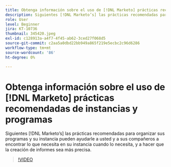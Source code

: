 ```yaml
---
title: Obtenga información sobre el uso de [!DNL Marketo] prácticas recomendadas de instancias y programas
description: Siguientes [!DNL Marketo’s] las prácticas recomendadas para organizar sus programas y su instancia pueden ayudarle a usted y a sus compañeros a encontrar lo que necesita en su instancia cuando lo necesita, y a hacer que la creación de informes sea más precisa.
role: User
level: Beginner
jira: KT-10736
thumbnail: 345420.jpeg
exl-id: c128913a-a4f7-4f45-ab62-3ced27f068d5
source-git-commit: c2aa5a0dbd22bb949a865f219e5ecbc2c96d6286
workflow-type: tm+mt
source-wordcount: '86'
ht-degree: 0%

---
```


# Obtenga información sobre el uso de [!DNL Marketo] prácticas recomendadas de instancias y programas

Siguientes [!DNL Marketo’s] las prácticas recomendadas para organizar sus programas y su instancia pueden ayudarle a usted y a sus compañeros a encontrar lo que necesita en su instancia cuando lo necesita, y a hacer que la creación de informes sea más precisa.

>[!VIDEO](https://video.tv.adobe.com/v/345420/?quality=12&learn=on)
